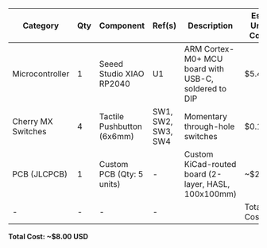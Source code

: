 | Category           | Qty | Component                      | Ref(s)              | Description                                          | Est. Unit Cost | Total      |
|--------------------|-----|--------------------------------|---------------------|------------------------------------------------------|----------------|------------|
| Microcontroller    | 1   | Seeed Studio XIAO RP2040       | U1                  | ARM Cortex-M0+ MCU board with USB-C, soldered to DIP | $5.40          | $5.40      |
| Cherry MX Switches | 4   | Tactile Pushbutton (6x6mm)     | SW1, SW2, SW3, SW4  | Momentary through-hole switches                      | $0.15          | $0.60      |
| PCB (JLCPCB)       | 1   | Custom PCB (Qty: 5 units)      | -                   | Custom KiCad-routed board (2-layer, HASL, 100x100mm) | ~$2.00         | ~$2.00     |
| -                  | -   | -                              | -                   |                                                      | Total Cost:    | ~$8.00 USD |

**Total Cost: ~$8.00 USD**

